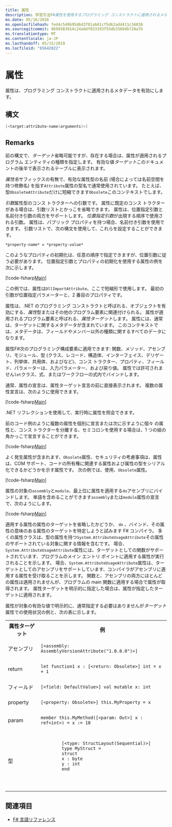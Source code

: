 ```yaml
---
title: 属性
description: 学習方法F#属性を使用するプログラミング コンストラクトに適用されるメタデータ。
ms.date: 05/16/2016
ms.openlocfilehash: fed4c549b95d6d3701ab81cf5d62add411c16038
ms.sourcegitcommit: 8699383914c24a0df033393f55db3369db728a7b
ms.translationtype: MT
ms.contentlocale: ja-JP
ms.lasthandoff: 05/15/2019
ms.locfileid: "65642022"
---
```

# <a name="attributes"></a>属性

属性は、プログラミング コンストラクトに適用されるメタデータを有効にします。

## <a name="syntax"></a>構文

```fsharp
[<target:attribute-name(arguments)>]
```

## <a name="remarks"></a>Remarks

前の構文で、*ターゲット*省略可能ですが、存在する場合は、属性が適用されるプログラム エンティティの種類を指定します。 有効な値*ターゲット*このドキュメントの後半で表示されるテーブルに表示されます。

*属性名*サフィックスの有無で、有効な属性型の名前 (場合によっては名前空間を持つ修飾名) を指す`Attribute`属性の型名で通常使用されています。 たとえば、型`ObsoleteAttribute`だけに短縮できます`Obsolete`このコンテキストでします。

*引数*属性型のコンス トラクターへの引数です。 属性に既定のコンス トラクターがある場合は、引数リストとかっこを省略できます。 属性は、位置指定引数と名前付き引数の両方をサポートします。 *位置指定引数*が出現する順序で使用される引数。 属性は、パブリック プロパティを持つ場合、名前付き引数を使用できます。 引数リストで、次の構文を使用して、これらを設定することができます。

```
*property-name* = *property-value*
```

このようなプロパティの初期化は、任意の順序で指定できますが、位置引数に従う必要があります。 位置指定引数とプロパティの初期化を使用する属性の例を次に示します。

[!code-fsharp[Main](../../../samples/snippets/fsharp/lang-ref-2/snippet6202.fs)]

この例では、属性は`DllImportAttribute`、ここで短縮形で使用します。 最初の引数が位置指定パラメーターと、2 番目のプロパティです。

属性は、.NET のプログラミング コンストラクトと呼ばれる、オブジェクトを有効にする、*属性*型またはその他のプログラム要素に関連付けられる。 属性が適用されるプログラム要素と呼ばれる、*属性ターゲット*します。 属性には、通常は、ターゲットに関するメタデータが含まれています。 このコンテキストでは、メタデータは、フィールドやメンバー以外の種類に関するすべてのデータになります。

属性F#次のプログラミング構成要素に適用できます: 関数、メソッド、アセンブリ、モジュール、型 (クラス、レコード、構造体、インターフェイス、デリゲート、列挙体、共用体、およびなど)、コンス トラクター、プロパティ、フィールド、パラメーターは、入力パラメーター、および戻り値。 属性では許可されません`let`クラス、式、またはワークフローの式内でバインドします。

通常、属性の宣言は、属性ターゲット宣言の前に直接表示されます。 複数の属性宣言は、次のように使用できます。

[!code-fsharp[Main](../../../samples/snippets/fsharp/lang-ref-2/snippet6603.fs)]

.NET リフレクションを使用して、実行時に属性を照会できます。

前のコード例のように複数の属性を個別に宣言または次に示すように個々 の属性と、コンス トラクターを分離する、セミコロンを使用する場合は、1 つの組の角かっこで宣言することができます。

[!code-fsharp[Main](../../../samples/snippets/fsharp/lang-ref-2/snippet6604.fs)]

よく発生属性が含まれます、`Obsolete`属性、セキュリティの考慮事項は、属性は、COM サポート、コードの所有権に関連する属性および属性の型をシリアル化できるかどうかを示す属性です。 次の例では、使用、`Obsolete`属性。

[!code-fsharp[Main](../../../samples/snippets/fsharp/lang-ref-2/snippet6605.fs)]

属性の対象の`assembly`と`module`、最上位に属性を適用する`do`アセンブリにバインドします。 単語を含めることができます`assembly`または`module`属性の宣言で、次のようにします。

[!code-fsharp[Main](../../../samples/snippets/fsharp/lang-ref-2/snippet6606.fs)]

適用する属性の属性のターゲットを省略したかどうか、 `do` 、バインド、その属性の意味のある属性のターゲットを特定しようと試みます F# コンパイラ。 多くの属性クラスは、型の属性を持つ`System.AttributeUsageAttribute`その属性のサポートされている対象に関する情報を含むです。 場合、`System.AttributeUsageAttribute`属性には、ターゲットとしての関数がサポートされています、プログラムのメイン エントリ ポイントに適用する属性が実行されることを示します。 場合、`System.AttributeUsageAttribute`属性は、ターゲットとしてのアセンブリをサポートしています、コンパイラがアセンブリに適用する属性を受け取ることを示します。 関数と、アセンブリの両方にほとんどの属性は適用されませんが、プログラムの main 関数に適用する場合で属性が取得されます。 属性ターゲットを明示的に指定した場合は、属性が指定したターゲットに適用されます。

属性が対象の有効な値で明示的に、通常指定する必要はありませんが*ターゲット*属性での使用状況の例と、次の表に示します。

<table>
  <tr>
    <th>属性ターゲット</td>
    <th>例</td> 
  </tr>
  <tr>
    <td>アセンブリ</td>
    <td><pre lang="fsharp"><code>[&lt;assembly: AssemblyVersionAttribute("1.0.0.0")&gt;]<code></pre></td> 
  </tr>
  <tr>
    <td>return</td>
    <td><pre lang="fsharp"><code>let function1 x : [&lt;return: Obsolete&gt;] int = x + 1<code></pre></td> 
  </tr>
  <tr>
    <td>フィールド</td>
    <td><pre lang="fsharp"><code>[&lt;field: DefaultValue&gt;] val mutable x: int<code></pre></td> 
  </tr>
  <tr>
    <td>property</td>
    <td><pre lang="fsharp"><code>[&lt;property: Obsolete&gt;] this.MyProperty = x<code></pre></td> 
  </tr>
  <tr>
    <td>param</td>
    <td><pre lang="fsharp"><code>member this.MyMethod([&lt;param: Out&gt;] x : ref&lt;int&gt;) = x := 10<code></pre></td> 
  </tr>
  <tr>
    <td>型</td>
    <td>
        <pre lang="fsharp"><code>
        [&lt;type: StructLayout(Sequential)&gt;] 
        type MyStruct = 
        struct 
        x : byte
        y : int
        end
        <code></pre>
    </td>
  </tr>
</table>

## <a name="see-also"></a>関連項目

- [F# 言語リファレンス](index.md)
